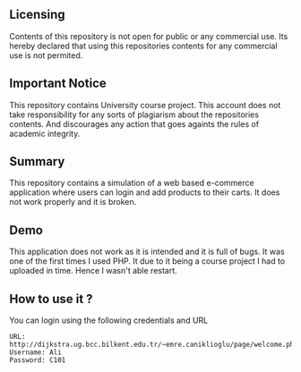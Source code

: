 ## Licensing

Contents of this repository is not open for public or any commercial use.
Its hereby declared that using this repositories contents for any commercial use is not permited.    

## Important Notice

This repository contains University course project.
This account does not take responsibility for any sorts of plagiarism about the repositories contents. 
And discourages any action that goes againts the rules of academic  integrity.

## Summary

This repository contains a simulation of a web based e-commerce application where users can login and add products to their carts.
It does not work properly and it is broken.

## Demo

This application does not work as it is intended and it is full of bugs. 
It was one of the first times I used PHP.
It due to it being a course project I had to uploaded in time. 
Hence I wasn't able restart.

## How to use it ? 

You can login using the following credentials and URL
```
URL: http://dijkstra.ug.bcc.bilkent.edu.tr/~emre.caniklioglu/page/welcome.php
Username: Ali
Password: C101
```
